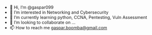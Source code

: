 - 👋 Hi, I’m @gaspar099
- 👀 I’m interested in Networking and Cybersecurity
- 🌱 I’m currently learning python, CCNA, Pentesting, Vuln Assessment 
- 💞️ I’m looking to collaborate on ...
- 📫 How to reach me gaspar.boomba@gmail.com

<!---
gaspar099/gaspar099 is a ✨ special ✨ repository because its `README.md` (this file) appears on your GitHub profile.
You can click the Preview link to take a look at your changes.
--->
